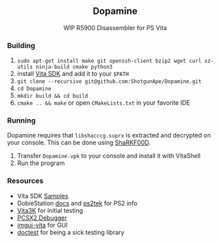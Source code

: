 <h2 align=center> Dopamine </h2>

<p align=center> WIP R5900 Disassembler for PS Vita </p>

### Building
1. `sudo apt-get install make git openssh-client bzip2 wget curl xz-utils ninja-build cmake python3`
2. install [Vita SDK](https://vitasdk.org/) and add it to your `$PATH`
3. `git clone --recursive git@github.com:ShotgunApe/Dopamine.git`
4. `cd Dopamine`
5. `mkdir build && cd build`
6. `cmake .. && make` or open `CMakeLists.txt` in your favorite IDE

### Running
Dopamine requires that `libshacccg.suprx` is extracted and decrypted on your console. This can be done using [ShaRKF00D](https://github.com/OsirizX/ShaRKF00D/releases/tag/1.3).

1. Transfer `Dopamine.vpk` to your console and install it with VitaShell
2. Run the program

### Resources
- Vita SDK [Samples](https://github.com/vitasdk/samples)
- DobieStation [docs](https://github.com/PSI-Rockin/DobieStation/wiki) and [ps2tek](https://psi-rockin.github.io/ps2tek/) for PS2 info
- [Vita3K](https://github.com/Vita3K/Vita3K/) for initial testing
- [PCSX2 Debugger](https://github.com/PCSX2/pcsx2)
- [imgui-vita](https://github.com/Rinnegatamante/imgui-vita) for GUI
- [doctest](https://github.com/doctest/doctest) for being a sick testing library

